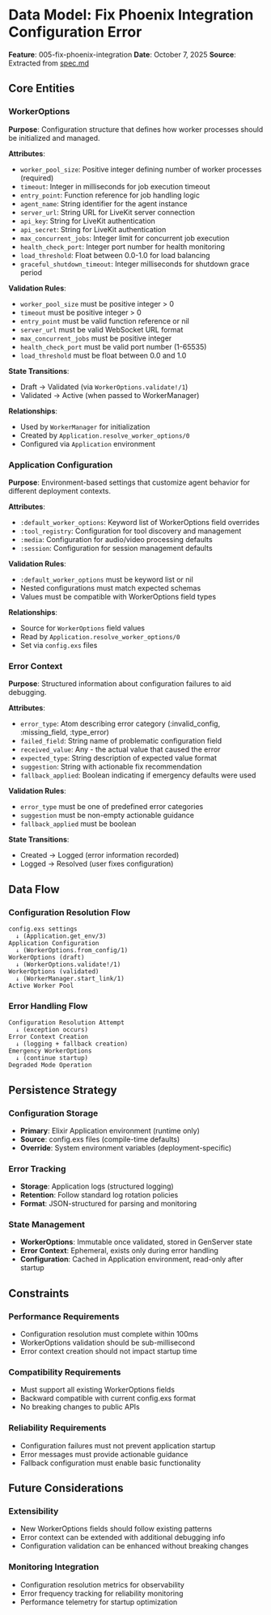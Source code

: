 # Data Model: Fix Phoenix Integration Configuration Error

**Feature**: 005-fix-phoenix-integration
**Date**: October 7, 2025
**Source**: Extracted from [spec.md](./spec.md)

## Core Entities

### WorkerOptions

**Purpose**: Configuration structure that defines how worker processes should be initialized and managed.

**Attributes**:
- `worker_pool_size`: Positive integer defining number of worker processes (required)
- `timeout`: Integer in milliseconds for job execution timeout
- `entry_point`: Function reference for job handling logic
- `agent_name`: String identifier for the agent instance
- `server_url`: String URL for LiveKit server connection
- `api_key`: String for LiveKit authentication
- `api_secret`: String for LiveKit authentication
- `max_concurrent_jobs`: Integer limit for concurrent job execution
- `health_check_port`: Integer port number for health monitoring
- `load_threshold`: Float between 0.0-1.0 for load balancing
- `graceful_shutdown_timeout`: Integer milliseconds for shutdown grace period

**Validation Rules**:
- `worker_pool_size` must be positive integer > 0
- `timeout` must be positive integer > 0
- `entry_point` must be valid function reference or nil
- `server_url` must be valid WebSocket URL format
- `max_concurrent_jobs` must be positive integer
- `health_check_port` must be valid port number (1-65535)
- `load_threshold` must be float between 0.0 and 1.0

**State Transitions**:
- Draft → Validated (via `WorkerOptions.validate!/1`)
- Validated → Active (when passed to WorkerManager)

**Relationships**:
- Used by `WorkerManager` for initialization
- Created by `Application.resolve_worker_options/0`
- Configured via `Application` environment

### Application Configuration

**Purpose**: Environment-based settings that customize agent behavior for different deployment contexts.

**Attributes**:
- `:default_worker_options`: Keyword list of WorkerOptions field overrides
- `:tool_registry`: Configuration for tool discovery and management
- `:media`: Configuration for audio/video processing defaults
- `:session`: Configuration for session management defaults

**Validation Rules**:
- `:default_worker_options` must be keyword list or nil
- Nested configurations must match expected schemas
- Values must be compatible with WorkerOptions field types

**Relationships**:
- Source for `WorkerOptions` field values
- Read by `Application.resolve_worker_options/0`
- Set via `config.exs` files

### Error Context

**Purpose**: Structured information about configuration failures to aid debugging.

**Attributes**:
- `error_type`: Atom describing error category (:invalid_config, :missing_field, :type_error)
- `failed_field`: String name of problematic configuration field
- `received_value`: Any - the actual value that caused the error
- `expected_type`: String description of expected value format
- `suggestion`: String with actionable fix recommendation
- `fallback_applied`: Boolean indicating if emergency defaults were used

**Validation Rules**:
- `error_type` must be one of predefined error categories
- `suggestion` must be non-empty actionable guidance
- `fallback_applied` must be boolean

**State Transitions**:
- Created → Logged (error information recorded)
- Logged → Resolved (user fixes configuration)

## Data Flow

### Configuration Resolution Flow

```
config.exs settings
  ↓ (Application.get_env/3)
Application Configuration
  ↓ (WorkerOptions.from_config/1)
WorkerOptions (draft)
  ↓ (WorkerOptions.validate!/1)
WorkerOptions (validated)
  ↓ (WorkerManager.start_link/1)
Active Worker Pool
```

### Error Handling Flow

```
Configuration Resolution Attempt
  ↓ (exception occurs)
Error Context Creation
  ↓ (logging + fallback creation)
Emergency WorkerOptions
  ↓ (continue startup)
Degraded Mode Operation
```

## Persistence Strategy

### Configuration Storage
- **Primary**: Elixir Application environment (runtime only)
- **Source**: config.exs files (compile-time defaults)
- **Override**: System environment variables (deployment-specific)

### Error Tracking
- **Storage**: Application logs (structured logging)
- **Retention**: Follow standard log rotation policies
- **Format**: JSON-structured for parsing and monitoring

### State Management
- **WorkerOptions**: Immutable once validated, stored in GenServer state
- **Error Context**: Ephemeral, exists only during error handling
- **Configuration**: Cached in Application environment, read-only after startup

## Constraints

### Performance Requirements
- Configuration resolution must complete within 100ms
- WorkerOptions validation should be sub-millisecond
- Error context creation should not impact startup time

### Compatibility Requirements
- Must support all existing WorkerOptions fields
- Backward compatible with current config.exs format
- No breaking changes to public APIs

### Reliability Requirements
- Configuration failures must not prevent application startup
- Error messages must provide actionable guidance
- Fallback configuration must enable basic functionality

## Future Considerations

### Extensibility
- New WorkerOptions fields should follow existing patterns
- Error context can be extended with additional debugging info
- Configuration validation can be enhanced without breaking changes

### Monitoring Integration
- Configuration resolution metrics for observability
- Error frequency tracking for reliability monitoring
- Performance telemetry for startup optimization